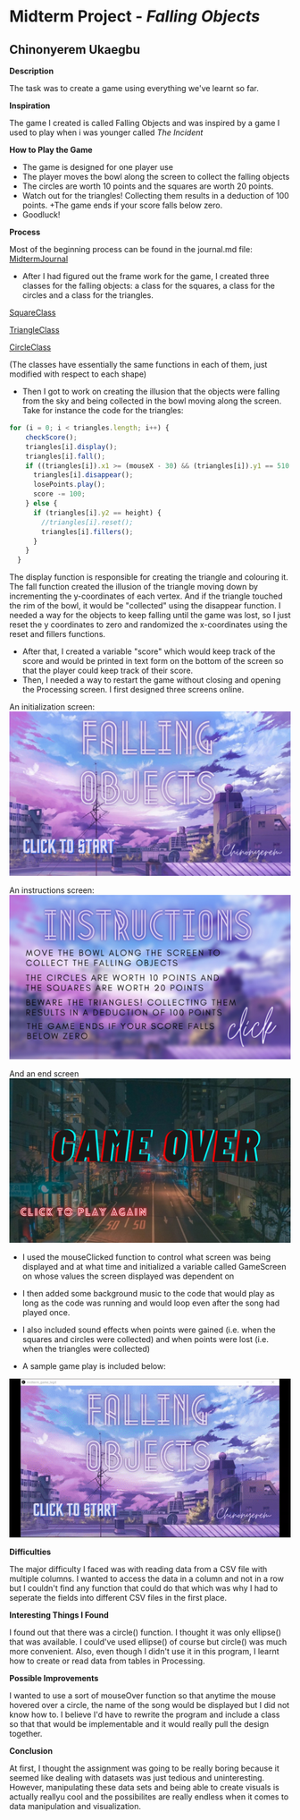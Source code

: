 # Midterm Project - *Falling Objects*

## Chinonyerem Ukaegbu


**Description**

The task was to create a game using everything we've learnt so far.

**Inspiration**

The game I created is called Falling Objects and was inspired by a game I used to play when i was younger called *The Incident*

**How to Play the Game**
+ The game is designed for one player use
+ The player moves the bowl along the screen to collect the falling objects
+ The circles are worth 10 points and the squares are worth 20 points.
+ Watch out for the triangles! Collecting them results in a deduction of 100 points.
+The game ends if your score falls below zero.
+ Goodluck!

**Process**

Most of the beginning process can be found in the journal.md file: [MidtermJournal](https://github.com/ChinoUkaegbu/IntrotoIM/blob/main/midtermProject/journal.md)

+ After I had figured out the frame work for the game, I created three classes for the falling objects: a class for the squares, a class for the circles and a class for the triangles.

[SquareClass](https://github.com/ChinoUkaegbu/IntrotoIM/blob/main/midtermProject/SquareClass.pde)

[TriangleClass](https://github.com/ChinoUkaegbu/IntrotoIM/blob/main/midtermProject/TriangleClass.pde)

[CircleClass](https://github.com/ChinoUkaegbu/IntrotoIM/blob/main/midtermProject/CircleClass.pde)

(The classes have essentially the same functions in each of them, just modified with respect to each shape)

+ Then I got to work on creating the illusion that the objects were falling from the sky and being collected in the bowl moving along the screen. Take for instance the code for the triangles:

```js
for (i = 0; i < triangles.length; i++) {
    checkScore();
    triangles[i].display();
    triangles[i].fall();
    if ((triangles[i]).x1 >= (mouseX - 30) && (triangles[i]).y1 == 510 && (triangles[i]).x3 <= (mouseX + 50) && (triangles[i]).y3 == 510) {
      triangles[i].disappear();
      losePoints.play();
      score -= 100;
    } else {
      if (triangles[i].y2 == height) {
        //triangles[i].reset();
        triangles[i].fillers();
      }
    }
  }
```
The display function is responsible for creating the triangle and colouring it. The fall function created the illusion of the triangle moving down by incrementing the y-coordinates of each vertex. And if the triangle touched the rim of the bowl, it would be "collected" using the disappear function. I needed a way for the objects to keep falling until the game was lost, so I just reset the y coordinates to zero and randomized the x-coordinates using the reset and fillers functions.

+ After that, I created a variable "score" which would keep track of the score and would be printed in text form on the bottom of the screen so that the player could keep track of their score.
+ Then, I needed a way to restart the game without closing and opening the Processing screen. I first designed three screens online. 

An initialization screen:
![InitializationScreen](images/startscreen.png)

An instructions screen:
![InstructionsScreen](images/instructionsscreen.png)

And an end screen
![EndScreen](images/endscreen.png)

+ I used the mouseClicked function to control what screen was being displayed and at what time and initialized a variable called GameScreen on whose values the screen displayed was dependent on 

+ I then added some background music to the code that would play as long as the code was running and would loop even after the song had played once.

+ I also included sound effects when points were gained (i.e. when the squares and circles were collected) and when points were lost (i.e. when the triangles were collected)

+ A sample game play is included below:

![GamePlay](images/testrun.gif)

**Difficulties**

The major difficulty I faced was with reading data from a CSV file with multiple columns. I wanted to access the data in a column and not in a row but I couldn't find any function that could do that which was why I had to seperate the fields into different CSV files in the first place. 

**Interesting Things I Found**

I found out that there was a circle() function. I thought it was only ellipse() that was available. I could've used ellipse() of course but circle() was much more convenient.
Also, even though I didn't use it in this program, I learnt how to create or read data from tables in Processing.

**Possible Improvements**

I wanted to use a sort of mouseOver function so that anytime the mouse hovered over a circle, the name of the song would be displayed but I did not know how to. I believe I'd have to rewrite the program and include a class so that that would be implementable and it would really pull the design together. 

**Conclusion**

At first, I thought the assignment was going to be really boring because it seemed like dealing with datasets was just tedious and uninteresting. However, manipulating these data sets and being able to create visuals is actually reallyu cool and the possibilites are really endless when it comes to data manipulation and visualization.
